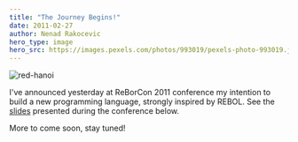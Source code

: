 ```yaml
---
title: "The Journey Begins!"
date: 2011-02-27 
author: Nenad Rakocevic 
hero_type: image
hero_src: https://images.pexels.com/photos/993019/pexels-photo-993019.jpeg?auto=compress&cs=tinysrgb&h=650&w=940
---
```


![red-hanoi](/images/blog/red-hanoi.png)

I've announced yesterday at ReBorCon 2011 conference my intention to build a new programming language, strongly inspired by REBOL. See the [slides](https://static.red-lang.org/red-rebor2011.pdf) presented during the conference below.

More to come soon, stay tuned!